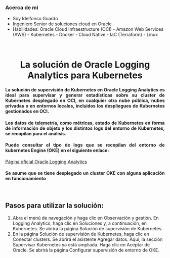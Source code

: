 ### Acerca de mi
- Soy Idelfonso Guardo
- Ingeniero Senior de soluciones cloud en Oracle
- Habilidades:
            Oracle Cloud Infraestructure (OCI)
          - Amazon Web Services (AWS)
          - Kubernetes
          - Docker
          - Cloud Native
          - IaC (Terraform)
          - Linux

</br>

<h1 align="center"> La solución de Oracle Logging Analytics para Kubernetes </h1>

<h4 align="justify"> La solución de supervisión de Kubernetes en Oracle Logging Analytics es ideal para supervisar y generar estadísticas sobre su cluster de Kubernetes desplegado en OCI, en cualquier otra nube pública, nubes privadas o en entornos locales, incluidos los despliegues de Kubernetes gestionados en OCI.
</h4>

<h4 align="justify">Los datos de telemetría, como métricas, estado de Kubernetes en forma de información de objeto y los distintos logs del entorno de Kubernetes, se recopilan para el análisis.
</h4>

<h4 align="justify"> Puede consultar el tipo de logs que se recopilan del entorno de kubernetes Engine (OKE) en el siguiente enlace: </h4>

[Página oficial Oracle Logging Analytics](https://docs.oracle.com/es-ww/iaas/logging-analytics/doc/kubernetes-solution.html)

<h4 align="justify"> Se asume que se tiene desplegado un cluster OKE con alguna aplicación en funcionamiento</h4>

</br>

## Pasos para utilizar la solución:

1. Abra el menú de navegación y haga clic en Observación y gestión. En Logging Analytics, haga clic en Soluciones y, a continuación, en Kubernetes. Se abrirá la página Solución de supervisión de Kubernetes.
2. En la página Solución de supervisión de Kubernetes, haga clic en Conectar clusters. Se abrirá el asistente Agregar datos. Aquí, la sección Supervisar Kubernetes ya está ampliada. Haga clic en Aceptar de Oracle. Se abrirá la página Configurar supervisión de entorno de OKE.












